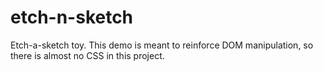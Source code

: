 # etch-n-sketch
Etch-a-sketch toy. This demo is meant to reinforce DOM manipulation, so there is almost no CSS in this project.
